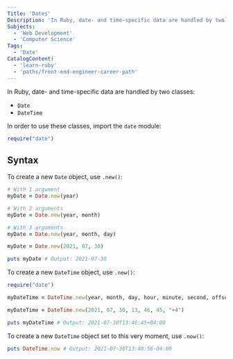 ```yaml
---
Title: 'Dates'
Description: 'In Ruby, date- and time-specific data are handled by two classes: - Date - DateTime In order to use these classes, import the date module: rb require("date") '
Subjects:
  - 'Web Development'
  - 'Computer Science'
Tags:
  - 'Date'
CatalogContent:
  - 'learn-ruby'
  - 'paths/front-end-engineer-career-path'
---
```


In Ruby, date- and time-specific data are handled by two classes:

- `Date`
- `DateTime`

In order to use these classes, import the `date` module:

```rb
require("date")
```

## Syntax

To create a new `Date` object, use `.new()`:

```rb
# With 1 argument
myDate = Date.new(year)

# With 2 arguments
myDate = Date.new(year, month)

# With 3 arguments
myDate = Date.new(year, month, day)

myDate = Date.new(2021, 07, 30)

puts myDate # Output: 2021-07-30
```

To create a new `DateTime` object, use `.new()`:

```rb
require("date")

myDateTime = DateTime.new(year, month, day, hour, minute, second, offset)

myDateTime = DateTime.new(2021, 07, 30, 13, 46, 45, "+4")

puts myDateTime # Output: 2021-07-30T13:46:45+04:00
```

To create a new `DateTime` object set to this very moment, use `.now()`:

```rb
puts DateTime.now # Output: 2021-07-30T13:48:56-04:00
```
